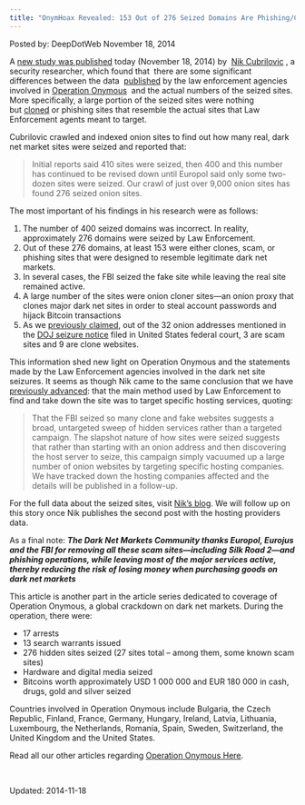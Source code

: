 ```yaml
---
title: "OnymHoax Revealed: 153 Out of 276 Seized Domains Are Phishing/Clones"
---
```


Posted by: DeepDotWeb
<span>November 18, 2014</span>

<p>A <a href="https://www.nikcub.com/posts/onymous-part1/">new study was published</a> today (November 18, 2014) by  <a href="https://www.nikcub.com/about/">Nik Cubrilovic</a> , a security researcher, which found that  there are some significant differences between the data  <a href="/2014/11/07/nca-taken-400-dark-net-sites/">published</a> by the law enforcement agencies involved in <a href="http://www.deepdotweb.com/tag/operation-onymous/">Operation Onymous</a>  and the actual numbers of the seized sites. More specifically, a large portion of the seized sites were nothing but <a href="https://www.nikcub.com/posts/fbi-seizes-fake-tor-hosted-jihad-funding-website-as-part-of-operation-onymous-leaves-up-real-site/">cloned</a> or phishing sites that resemble the actual sites that Law Enforcement agents meant to target.</p>
<p>Cubrilovic crawled and indexed onion sites to find out how many real, dark net market sites were seized and reported that:</p>
<blockquote><p>Initial reports said 410 sites were seized, then 400 and this number has continued to be revised down until Europol said only some two-dozen sites were seized. Our crawl of just over 9,000 onion sites has found 276 seized onion sites.</p></blockquote>
<p>The most important of his findings in his research were as follows:</p>
<ol>
<li>The number of 400 seized domains was incorrect. In reality, approximately 276 domains were seized by Law Enforcement.</li>
<li>Out of these 276 domains, at least 153 were either clones, scam, or phishing sites that were designed to resemble legitimate dark net markets.</li>
<li>In several cases, the FBI seized the fake site while leaving the real site remained active.</li>
<li>A large number of the sites were onion cloner sites—an onion proxy that clones major dark net sites in order to steal account passwords and hijack Bitcoin transactions</li>
<li>As we <a href="/2014/11/07/nca-taken-400-dark-net-sites/">previously claimed</a>, out of the 32 onion addresses mentioned in the <a href="https://www.scribd.com/doc/246222731/Operation-Onymous-Dark-Markets-Seizure-Forfeiture-Complaint">DOJ seizure notice</a> filed in United States federal court, 3 are scam sites and 9 are clone websites.</li>
</ol>
<p>This information shed new light on Operation Onymous and the statements made by the Law Enforcement agencies involved in the dark net site seizures. It seems as though Nik came to the same conclusion that we have <a href="/2014/11/08/129-seized-onion-domains-single-bulgarian-hosting/">previously advanced</a>: that the main method used by Law Enforcement to find and take down the site was to target specific hosting services, quoting:</p>
<blockquote><p>That the FBI seized so many clone and fake websites suggests a broad, untargeted sweep of hidden services rather than a targeted campaign. The slapshot nature of how sites were seized suggests that rather than starting with an onion address and then discovering the host server to seize, this campaign simply vacuumed up a large number of onion websites by targeting specific hosting companies. We have tracked down the hosting companies affected and the details will be published in a follow-up.</p></blockquote>
<p>For the full data about the seized sites, visit <a href="https://www.nikcub.com/posts/onymous-part1/">Nik’s blog</a>. We will follow up on this story once Nik publishes the second post with the hosting providers data.</p>
<p>As a final note: <strong><em>The Dark Net Markets Community thanks Europol, Eurojus and the FBI for removing all these scam sites—including Silk Road 2—and phishing operations, while leaving most of the major services active, thereby reducing the risk of losing money when purchasing goods on dark net markets</em></strong></p>
<p>This article is another part in the article series dedicated to coverage of Operation Onymous, a global crackdown on dark net markets. During the operation, there were:</p>
<ul>
<li>17 arrests</li>
<li>13 search warrants issued</li>
<li>276 hidden sites seized (27 sites total – among them, some known scam sites)</li>
<li>Hardware and digital media seized</li>
<li>Bitcoins worth approximately USD 1 000 000 and EUR 180 000 in cash, drugs, gold and silver seized</li>
</ul>
<p>Countries involved in Operation Onymous include Bulgaria, the Czech Republic, Finland, France, Germany, Hungary, Ireland, Latvia, Lithuania, Luxembourg, the Netherlands, Romania, Spain, Sweden, Switzerland, the United Kingdom and the United States.</p>
<p>Read all our other articles regarding <a href="http://www.deepdotweb.com/tag/silkroad2bust/">Operation Onymous Here</a>.</p>
<p>&nbsp;</p>

Updated: 2014-11-18
    

